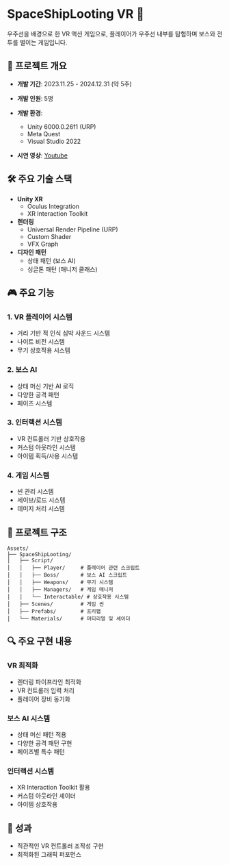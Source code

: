 # SpaceShipLooting VR 🚀

우주선을 배경으로 한 VR 액션 게임으로, 플레이어가 우주선 내부를 탐험하며 보스와 전투를 벌이는 게임입니다.

## 📌 프로젝트 개요

- **개발 기간**: 2023.11.25 - 2024.12.31 (약 5주)
- **개발 인원**: 5명
- **개발 환경**: 
  - Unity 6000.0.26f1 (URP)
  - Meta Quest
  - Visual Studio 2022

- **시연 영상**: [Youtube](https://youtu.be/NVzRJA02070)

## 🛠 주요 기술 스택

- **Unity XR**
  - Oculus Integration
  - XR Interaction Toolkit
- **렌더링**
  - Universal Render Pipeline (URP)
  - Custom Shader
  - VFX Graph
- **디자인 패턴**
  - 상태 패턴 (보스 AI)
  - 싱글톤 패턴 (매니저 클래스)

## 🎮 주요 기능

### 1. VR 플레이어 시스템
- 거리 기반 적 인식 심박 사운드 시스템
- 나이트 비전 시스템
- 무기 상호작용 시스템

### 2. 보스 AI
- 상태 머신 기반 AI 로직
- 다양한 공격 패턴
- 페이즈 시스템

### 3. 인터랙션 시스템
- VR 컨트롤러 기반 상호작용
- 커스텀 아웃라인 시스템
- 아이템 획득/사용 시스템

### 4. 게임 시스템
- 씬 관리 시스템
- 세이브/로드 시스템
- 데미지 처리 시스템

## 📂 프로젝트 구조

```
Assets/
├── SpaceShipLooting/
│   ├── Script/
│   │   ├── Player/     # 플레이어 관련 스크립트
│   │   ├── Boss/       # 보스 AI 스크립트
│   │   ├── Weapons/    # 무기 시스템
│   │   ├── Managers/   # 게임 매니저
│   │   └── Interactable/ # 상호작용 시스템
│   ├── Scenes/         # 게임 씬
│   ├── Prefabs/        # 프리팹
│   └── Materials/      # 머티리얼 및 셰이더
```

## 🔍 주요 구현 내용

### VR 최적화
- 렌더링 파이프라인 최적화
- VR 컨트롤러 입력 처리
- 플레이어 장비 동기화

### 보스 AI 시스템
- 상태 머신 패턴 적용
- 다양한 공격 패턴 구현
- 페이즈별 특수 패턴

### 인터랙션 시스템
- XR Interaction Toolkit 활용
- 커스텀 아웃라인 셰이더
- 아이템 상호작용

## 🎯 성과
- 직관적인 VR 컨트롤러 조작성 구현
- 최적화된 그래픽 퍼포먼스

